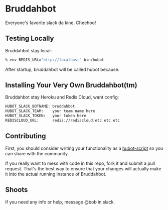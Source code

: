 # Bruddahbot

Everyone's favorite slack da kine. Cheehoo!

## Testing Locally

Bruddahbot stay local:

```bash
% env REDIS_URL="http://localhost" bin/hubot
```

After startup, bruddahbot will be called hubot because.

## Installing Your Very Own Bruddahbot(tm)

Bruddahbot stay Heroku and Redis Cloud, want config:

```bash
HUBOT_SLACK_BOTNAME: bruddahbot
HUBOT_SLACK_TEAM:    your team name here
HUBOT_SLACK_TOKEN:   your token here
REDISCLOUD_URL:      redis://rediscloud:etc etc etc
```

## Contributing

First, you should consider writing your functionality as a [hubot-script] so
you can share with the community.

If you really want to mess with code in this repo, fork it and submit a pull
request. That's the best way to ensure that your changes will actually make it
into the actual running instance of Bruddahbot.

## Shoots

If you need any info or help, message @bob in slack.



[hubot-script]: https://github.com/github/hubot-scripts/blob/master/CONTRIBUTING.md
